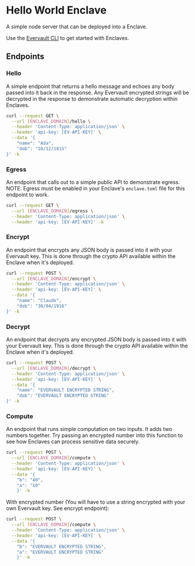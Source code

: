 # Hello World Enclave

A simple node server that can be deployed into a Enclave. 

Use the [Evervault CLI](https://docs.evervault.com/sdks/cli) to get started with Enclaves.

## Endpoints

### Hello

A simple endpoint that returns a hello message and echoes any body passed into it back in the response. Any Evervault encrypted strings will be decrypted in the response to demonstrate automatic decryption within Enclaves.

```bash
curl --request GET \
  --url [ENCLAVE_DOMAIN]/hello \
  --header 'Content-Type: application/json' \
  --header 'api-key: [EV-API-KEY]' \
  --data '{
	"name": "Ada",
	"dob": "10/12/1815"
}' -k
```

### Egress

An endpoint that calls out to a simple public API to demonstrate egress. NOTE: Egress must be enabled in your Enclave's `enclave.toml` file for this endpoint to work.

```bash
curl --request GET \
  --url [ENCLAVE_DOMAIN]/egress \
  --header 'Content-Type: application/json' \
  --header 'api-key: [EV-API-KEY]' -k
```


### Encrypt

An endpoint that encrypts any JSON body is passed into it with your Evervault key. This is done through the crypto API available within the Enclave when it's deployed.

```bash
curl --request POST \
  --url [ENCLAVE_DOMAIN]/encrypt \
  --header 'Content-Type: application/json' \
  --header 'api-key: [EV-API-KEY]' \
  --data '{
	"name": "Claude",
	"dob": "30/04/1916"
}' -k
```

### Decrypt

An endpoint that decrypts any encrypted JSON body is passed into it with your Evervault key. This is done through the crypto API available within the Enclave when it's deployed.

```bash
curl --request POST \
  --url [ENCLAVE_DOMAIN]/decrypt \
  --header 'Content-Type: application/json' \
  --header 'api-key: [EV-API-KEY]' \
  --data '{
	"name": "EVERVAULT ENCRYPTED STRING",
	"dob": "EVERVAULT ENCRYPTED STRING"
}' -k
```

### Compute

An endpoint that runs simple computation on two inputs. It adds two numbers together. Try passing an encrypted number into this function to see how Enclaves can process sensitive data securely.

```bash
curl --request POST \
  --url [ENCLAVE_DOMAIN]/compute \
  --header 'Content-Type: application/json' \
  --header 'api-key: [EV-API-KEY]' \
  --data '{	
	"b": "40",
	"a": "10"
    }' -k
```

With encrypted number (You will have to use a string encrypted with your own Evervault key. See encrypt endpoint):

```bash
curl --request POST \
  --url [ENCLAVE_DOMAIN]/compute \
  --header 'Content-Type: application/json' \
  --header 'api-key: [EV-API-KEY]' \
  --data '{	
	"b": "EVERVAULT ENCRYPTED STRING",
	"a": "EVERVAULT ENCRYPTED STRING"
    }' -k
```
